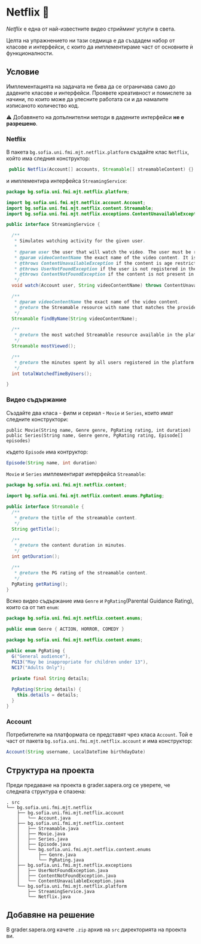 # Netflix :popcorn: 

*Netflix* e една от най-известните видео стрийминг услуги в света. 

Целта на упражнението ни тази седмица е да създадем набор от класове и интерфейси, с които да имплементираме част от основните ѝ функционалности.

## Условие

Имплементацията на задачата не бива да се ограничава само до дадените класове и интерфейси. Проявете креативност и помислете за начини, по които може да улесните работата си и да намалите изписаното количество код.

:warning: Добавянето на допълнителни методи в дадените интерфейси **не е разрешено**.

### Netflix

В пакета `bg.sofia.uni.fmi.mjt.netflix.platform` създайте клас `Netflix`, който има следния конструктор:
```java
 public Netflix(Account[] accounts, Streamable[] streamableContent) {}
```
и имплементира интерфейса `StreamingService`:

```java
package bg.sofia.uni.fmi.mjt.netflix.platform;

import bg.sofia.uni.fmi.mjt.netflix.account.Account;
import bg.sofia.uni.fmi.mjt.netflix.content.Streamable;
import bg.sofia.uni.fmi.mjt.netflix.exceptions.ContentUnavailableException;

public interface StreamingService {

  /**
   * Simulates watching activity for the given user.
   *
   * @param user the user that will watch the video. The user must be registered in the platform in order to access its contents.
   * @param videoContentName the exact name of the video content. It is expected that the provided name matches at least one video available in the platform.
   * @throws ContentUnavailableException if the content is age restricted and the user is not yet permitted to access it.
   * @throws UserNotFoundException if the user is not registered in the platform.
   * @throws ContentNotFoundException if the content is not present in the platform.
   */
  void watch(Account user, String videoContentName) throws ContentUnavailableException;

  /**
   * @param videoContentName the exact name of the video content.
   * @return the Streamable resource with name that matches the provided name or null if no such content exists in the platform.
   */
  Streamable findByName(String videoContentName);

  /**
   * @return the most watched Streamable resource available in the platform or null if no streams were done yet.
   */
  Streamable mostViewed();

  /**
   * @return the minutes spent by all users registered in the platform while watching streamable content.
   */
  int totalWatchedTimeByUsers();

}
```

### Видео съдържание

Създайте два класа - филм и сериал - `Movie` и `Series`, които имат следните конструктори:
```
public Movie(String name, Genre genre, PgRating rating, int duration)
public Series(String name, Genre genre, PgRating rating, Episode[] episodes)
```
където `Episode` има контруктор:
```java
Episode(String name, int duration)
```

`Movie` и `Series` имплементират интерфейса `Streamable`:

```java
package bg.sofia.uni.fmi.mjt.netflix.content;

import bg.sofia.uni.fmi.mjt.netflix.content.enums.PgRating;

public interface Streamable {
  /**
   * @return the title of the streamable content.
   */
  String getTitle();

  /**
   * @return the content duration in minutes.
   */
  int getDuration();

  /**
   * @return the PG rating of the streamable content.
   */
  PgRating getRating();
}
```

Всяко видео съдържание има `Genre` и `PgRating`(Parental Guidance Rating), които са от тип `enum`:

```java
package bg.sofia.uni.fmi.mjt.netflix.content.enums;

public enum Genre { ACTION, HORROR, COMEDY }
```

```java
package bg.sofia.uni.fmi.mjt.netflix.content.enums;

public enum PgRating {
  G("General audience"),
  PG13("May be inappropriate for children under 13"),
  NC17("Adults Only");
  
  private final String details;

  PgRating(String details) {
    this.details = details;
  }
}

```

### Account

Потребителите на платформата се представят чрез класа `Account`.
Той е част от пакета `bg.sofia.uni.fmi.mjt.netflix.account` и има конструктор:
```java
Account(String username, LocalDateTime birthdayDate)
```

## Структура на проекта
Преди предаване на проекта в grader.sapera.org се уверете, че следната структура е спазена:
```
. src 
└── bg.sofia.uni.fmi.mjt.netflix
    ├── bg.sofia.uni.fmi.mjt.netflix.account
    │   └── Account.java
    ├── bg.sofia.uni.fmi.mjt.netflix.content
    │   ├── Streamable.java
    │   ├── Movie.java
    │   ├── Series.java
    │   ├── Episode.java
    │   └── bg.sofia.uni.fmi.mjt.netflix.content.enums
    │       ├── Genre.java
    │       └── PgRating.java
    ├── bg.sofia.uni.fmi.mjt.netflix.exceptions
    │   ├── UserNotFoundException.java
    │   ├── ContentNotFoundException.java
    │   └── ContentUnavailableException.java
    └── bg.sofia.uni.fmi.mjt.netflix.platform
        ├── StreamingService.java
        └── Netflix.java
```

## Добавяне на решение
В grader.sapera.org качете `.zip` архив на `src` директорията на проекта ви.
